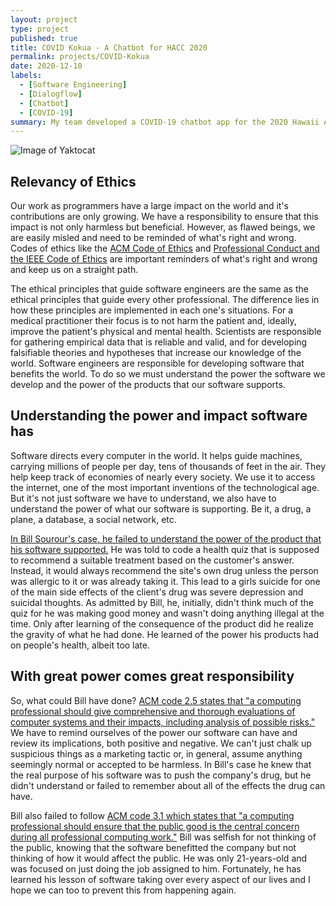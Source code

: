 ```yaml
---
layout: project
type: project
published: true
title: COVID Kokua - A Chatbot for HACC 2020
permalink: projects/COVID-Kokua
date: 2020-12-10
labels:
  - [Software Engineering]
  - [Dialogflow]
  - [Chatbot]
  - [COVID-19]
summary: My team developed a COVID-19 chatbot app for the 2020 Hawaii Annual Code Challenge
---
```


![Image of Yaktocat](https://www.knopers.net/webspace/tweakers/marketing-cartoon.PNG)


## Relevancy of Ethics

Our work as programmers have a large impact on the world and it's contributions are only growing.  We have a responsibility to ensure that this impact is not only harmless but beneficial.  However, as flawed beings, we are easily misled and need to be reminded of what's right and wrong.  Codes of ethics like the <a href="https://www.acm.org/code-of-ethics">ACM Code of Ethics</a> and <a href="https://www.computer.org/education/code-of-ethics">Professional Conduct and the IEEE Code of Ethics</a> are important reminders of what's right and wrong and keep us on a straight path.  

The ethical principles that guide software engineers are the same as the ethical principles that guide every other professional.  The difference lies in how these principles are implemented in each one's situations.  For a medical practitioner their focus is to not harm the patient and, ideally, improve the patient's physical and mental health.  Scientists are responsible for gathering empirical data that is reliable and valid, and for developing falsifiable theories and hypotheses that increase our knowledge of the world.  Software engineers are responsible for developing software that benefits the world.  To do so we must understand the power the software we develop and the power of the products that our software supports.  


## Understanding the power and impact software has

Software directs every computer in the world.  It helps guide machines, carrying millions of people per day, tens of thousands of feet in the air.  They help keep track of economies of nearly every society.  We use it to access the internet, one of the most important inventions of the technological age.  But it's not just software we have to understand, we also have to understand the power of what our software is supporting.  Be it, a drug, a plane, a database, a social network, etc.  

<a href="https://medium.freecodecamp.org/the-code-im-still-ashamed-of-e4c021dff55e">In Bill Sourour's case, he failed to understand the power of the product that his software supported.</a>  He was told to code a health quiz that is supposed to recommend a suitable treatment based on the customer's answer.  Instead, it would always recommend the site's own drug unless the person was allergic to it or was already taking it.  This lead to a girls suicide for one of the main side effects of the client's drug was severe depression and suicidal thoughts.  As admitted by Bill, he, initially, didn't think much of the quiz for he was making good money and wasn't doing anything illegal at the time.  Only after learning of the consequence of the product did he realize the gravity of what he had done.  He learned of the power his products had on people's health, albeit too late.


## With great power comes great responsibility

So, what could Bill have done?  <a href="https://www.acm.org/code-of-ethics#h-2.5-give-comprehensive-and-thorough-evaluations-of-computer-systems-and-their-impacts,-including-analysis-of-possible-risks.">ACM code 2.5 states that "a computing professional should give comprehensive and thorough evaluations of computer systems and their impacts, including analysis of possible risks."</a>  We have to remind ourselves of the power our software can have and review its implications, both positive and negative.  We can't just chalk up suspicious things as a marketing tactic or, in general, assume anything seemingly normal or accepted to be harmless.  In Bill's case he knew that the real purpose of his software was to push the company's drug, but he didn't understand or failed to remember about all of the effects the drug can have.

Bill also failed to follow <a href="https://www.acm.org/code-of-ethics#h-3.1-ensure-that-the-public-good-is-the-central-concern-during-all-professional-computing-work.">ACM code 3.1 which states that "a computing professional should ensure that the public good is the central concern during all professional computing work."</a>  Bill was selfish for not thinking of the public, knowing that the software benefitted the company but not thinking of how it would affect the public.  He was only 21-years-old and was focused on just doing the job assigned to him.  Fortunately, he has learned his lesson of software taking over every aspect of our lives and I hope we can too to prevent this from happening again.

